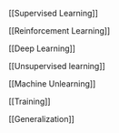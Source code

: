 [[Supervised Learning]]

[[Reinforcement Learning]]

[[Deep Learning]]

[[Unsupervised learning]]

[[Machine Unlearning]]

[[Training]]

[[Generalization]]

